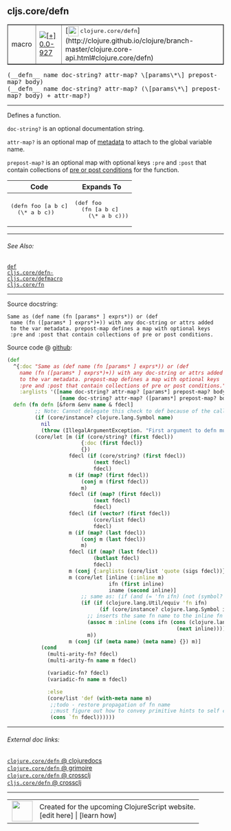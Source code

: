 ## cljs.core/defn



 <table border="1">
<tr>
<td>macro</td>
<td><a href="https://github.com/cljsinfo/cljs-api-docs/tree/0.0-927"><img valign="middle" alt="[+] 0.0-927" title="Added in 0.0-927" src="https://img.shields.io/badge/+-0.0--927-lightgrey.svg"></a> </td>
<td>
[<img height="24px" valign="middle" src="http://i.imgur.com/1GjPKvB.png"> <samp>clojure.core/defn</samp>](http://clojure.github.io/clojure/branch-master/clojure.core-api.html#clojure.core/defn)
</td>
</tr>
</table>


 <samp>
(__defn__ name doc-string? attr-map? \[params\*\] prepost-map? body)<br>
</samp>
 <samp>
(__defn__ name doc-string? attr-map? (\[params\*\] prepost-map? body) + attr-map?)<br>
</samp>

---

Defines a function.

`doc-string?` is an optional documentation string.

`attr-map?` is an optional map of [metadata](http://clojure.org/metadata) to
attach to the global variable name.

`prepost-map?` is an optional map with optional keys `:pre` and `:post` that
contain collections of [pre or post conditions](http://blog.fogus.me/2009/12/21/clojures-pre-and-post/)
for the function.

<table class="code-tbl-9bef6">
  <thead>
    <tr>
      <th>Code</th>
      <th>Expands To</th></tr></thead>
  <tbody>
    <tr>
      <td><pre>
(defn foo [a b c]
  (\* a b c))</pre></td>
      <td><pre>
(def foo
  (fn [a b c]
    (\* a b c)))</pre></td></tr></tbody></table>

---


###### See Also:

[`def`](special_def.md)<br>
[`cljs.core/defn-`](cljs.core_defn-.md)<br>
[`cljs.core/defmacro`](cljs.core_defmacro.md)<br>
[`cljs.core/fn`](cljs.core_fn.md)<br>

---


Source docstring:

```
Same as (def name (fn [params* ] exprs*)) or (def
 name (fn ([params* ] exprs*)+)) with any doc-string or attrs added
 to the var metadata. prepost-map defines a map with optional keys
 :pre and :post that contain collections of pre or post conditions.
```


Source code @ [github](https://github.com/clojure/clojurescript/blob/r3178/src/clj/cljs/core.clj#L2186-L2242):

```clj
(def
  ^{:doc "Same as (def name (fn [params* ] exprs*)) or (def
    name (fn ([params* ] exprs*)+)) with any doc-string or attrs added
    to the var metadata. prepost-map defines a map with optional keys
    :pre and :post that contain collections of pre or post conditions."
    :arglists '([name doc-string? attr-map? [params*] prepost-map? body]
                 [name doc-string? attr-map? ([params*] prepost-map? body)+ attr-map?])}
  defn (fn defn [&form &env name & fdecl]
         ;; Note: Cannot delegate this check to def because of the call to (with-meta name ..)
         (if (core/instance? clojure.lang.Symbol name)
           nil
           (throw (IllegalArgumentException. "First argument to defn must be a symbol")))
         (core/let [m (if (core/string? (first fdecl))
                        {:doc (first fdecl)}
                        {})
                    fdecl (if (core/string? (first fdecl))
                            (next fdecl)
                            fdecl)
                    m (if (map? (first fdecl))
                        (conj m (first fdecl))
                        m)
                    fdecl (if (map? (first fdecl))
                            (next fdecl)
                            fdecl)
                    fdecl (if (vector? (first fdecl))
                            (core/list fdecl)
                            fdecl)
                    m (if (map? (last fdecl))
                        (conj m (last fdecl))
                        m)
                    fdecl (if (map? (last fdecl))
                            (butlast fdecl)
                            fdecl)
                    m (conj {:arglists (core/list 'quote (sigs fdecl))} m)
                    m (core/let [inline (:inline m)
                                 ifn (first inline)
                                 iname (second inline)]
                        ;; same as: (if (and (= 'fn ifn) (not (symbol? iname))) ...)
                        (if (if (clojure.lang.Util/equiv 'fn ifn)
                              (if (core/instance? clojure.lang.Symbol iname) false true))
                          ;; inserts the same fn name to the inline fn if it does not have one
                          (assoc m :inline (cons ifn (cons (clojure.lang.Symbol/intern (.concat (.getName ^clojure.lang.Symbol name) "__inliner"))
                                                       (next inline))))
                          m))
                    m (conj (if (meta name) (meta name) {}) m)]
           (cond
             (multi-arity-fn? fdecl)
             (multi-arity-fn name m fdecl)

             (variadic-fn? fdecl)
             (variadic-fn name m fdecl)

             :else
             (core/list 'def (with-meta name m)
              ;;todo - restore propagation of fn name
              ;;must figure out how to convey primitive hints to self calls first
              (cons `fn fdecl))))))
```

<!--
Repo - tag - source tree - lines:

 <pre>
clojurescript @ r3178
└── src
    └── clj
        └── cljs
            └── <ins>[core.clj:2186-2242](https://github.com/clojure/clojurescript/blob/r3178/src/clj/cljs/core.clj#L2186-L2242)</ins>
</pre>

-->

---



###### External doc links:

[`clojure.core/defn` @ clojuredocs](http://clojuredocs.org/clojure.core/defn)<br>
[`clojure.core/defn` @ grimoire](http://conj.io/store/v1/org.clojure/clojure/1.7.0-beta3/clj/clojure.core/defn/)<br>
[`clojure.core/defn` @ crossclj](http://crossclj.info/fun/clojure.core/defn.html)<br>
[`cljs.core/defn` @ crossclj](http://crossclj.info/fun/cljs.core/defn.html)<br>

---

 <table>
<tr><td>
<img valign="middle" align="right" width="48px" src="http://i.imgur.com/Hi20huC.png">
</td><td>
Created for the upcoming ClojureScript website.<br>
[edit here] | [learn how]
</td></tr></table>

[edit here]:https://github.com/cljsinfo/cljs-api-docs/blob/master/cljsdoc/cljs.core_defn.cljsdoc
[learn how]:https://github.com/cljsinfo/cljs-api-docs/wiki/cljsdoc-files

<!--

This information was too distracting to show to readers, but I'll leave it
commented here since it is helpful to:

- pretty-print the data used to generate this document
- and show how to retrieve that data



The API data for this symbol:

```clj
{:description "Defines a function.\n\n`doc-string?` is an optional documentation string.\n\n`attr-map?` is an optional map of [metadata](http://clojure.org/metadata) to\nattach to the global variable name.\n\n`prepost-map?` is an optional map with optional keys `:pre` and `:post` that\ncontain collections of [pre or post conditions](http://blog.fogus.me/2009/12/21/clojures-pre-and-post/)\nfor the function.\n\n<table class=\"code-tbl-9bef6\">\n  <thead>\n    <tr>\n      <th>Code</th>\n      <th>Expands To</th></tr></thead>\n  <tbody>\n    <tr>\n      <td><pre>\n(defn foo [a b c]\n  (\\* a b c))</pre></td>\n      <td><pre>\n(def foo\n  (fn [a b c]\n    (\\* a b c)))</pre></td></tr></tbody></table>",
 :ns "cljs.core",
 :name "defn",
 :signature ["[name doc-string? attr-map? [params*] prepost-map? body]"
             "[name doc-string? attr-map? ([params*] prepost-map? body) + attr-map?]"],
 :history [["+" "0.0-927"]],
 :type "macro",
 :related ["special/def"
           "cljs.core/defn-"
           "cljs.core/defmacro"
           "cljs.core/fn"],
 :full-name-encode "cljs.core_defn",
 :source {:code "(def\n  ^{:doc \"Same as (def name (fn [params* ] exprs*)) or (def\n    name (fn ([params* ] exprs*)+)) with any doc-string or attrs added\n    to the var metadata. prepost-map defines a map with optional keys\n    :pre and :post that contain collections of pre or post conditions.\"\n    :arglists '([name doc-string? attr-map? [params*] prepost-map? body]\n                 [name doc-string? attr-map? ([params*] prepost-map? body)+ attr-map?])}\n  defn (fn defn [&form &env name & fdecl]\n         ;; Note: Cannot delegate this check to def because of the call to (with-meta name ..)\n         (if (core/instance? clojure.lang.Symbol name)\n           nil\n           (throw (IllegalArgumentException. \"First argument to defn must be a symbol\")))\n         (core/let [m (if (core/string? (first fdecl))\n                        {:doc (first fdecl)}\n                        {})\n                    fdecl (if (core/string? (first fdecl))\n                            (next fdecl)\n                            fdecl)\n                    m (if (map? (first fdecl))\n                        (conj m (first fdecl))\n                        m)\n                    fdecl (if (map? (first fdecl))\n                            (next fdecl)\n                            fdecl)\n                    fdecl (if (vector? (first fdecl))\n                            (core/list fdecl)\n                            fdecl)\n                    m (if (map? (last fdecl))\n                        (conj m (last fdecl))\n                        m)\n                    fdecl (if (map? (last fdecl))\n                            (butlast fdecl)\n                            fdecl)\n                    m (conj {:arglists (core/list 'quote (sigs fdecl))} m)\n                    m (core/let [inline (:inline m)\n                                 ifn (first inline)\n                                 iname (second inline)]\n                        ;; same as: (if (and (= 'fn ifn) (not (symbol? iname))) ...)\n                        (if (if (clojure.lang.Util/equiv 'fn ifn)\n                              (if (core/instance? clojure.lang.Symbol iname) false true))\n                          ;; inserts the same fn name to the inline fn if it does not have one\n                          (assoc m :inline (cons ifn (cons (clojure.lang.Symbol/intern (.concat (.getName ^clojure.lang.Symbol name) \"__inliner\"))\n                                                       (next inline))))\n                          m))\n                    m (conj (if (meta name) (meta name) {}) m)]\n           (cond\n             (multi-arity-fn? fdecl)\n             (multi-arity-fn name m fdecl)\n\n             (variadic-fn? fdecl)\n             (variadic-fn name m fdecl)\n\n             :else\n             (core/list 'def (with-meta name m)\n              ;;todo - restore propagation of fn name\n              ;;must figure out how to convey primitive hints to self calls first\n              (cons `fn fdecl))))))",
          :title "Source code",
          :repo "clojurescript",
          :tag "r3178",
          :filename "src/clj/cljs/core.clj",
          :lines [2186 2242]},
 :full-name "cljs.core/defn",
 :clj-symbol "clojure.core/defn",
 :docstring "Same as (def name (fn [params* ] exprs*)) or (def\n name (fn ([params* ] exprs*)+)) with any doc-string or attrs added\n to the var metadata. prepost-map defines a map with optional keys\n :pre and :post that contain collections of pre or post conditions."}

```

Retrieve the API data for this symbol:

```clj
;; from Clojure REPL
(require '[clojure.edn :as edn])
(-> (slurp "https://raw.githubusercontent.com/cljsinfo/cljs-api-docs/catalog/cljs-api.edn")
    (edn/read-string)
    (get-in [:symbols "cljs.core/defn"]))
```

-->
